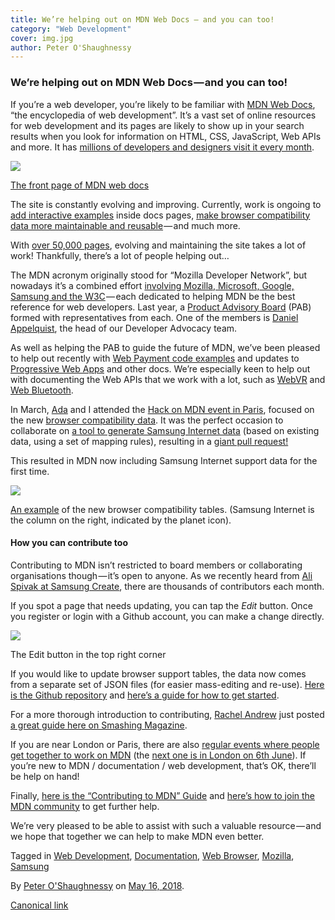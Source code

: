 ```yaml
---
title: We’re helping out on MDN Web Docs — and you can too!
category: "Web Development"
cover: img.jpg
author: Peter O'Shaughnessy
---
```


### We’re helping out on MDN Web Docs — and you can too!

If you’re a web developer, you’re likely to be familiar with [MDN Web Docs](https://developer.mozilla.org/en-US/), “the encyclopedia of web development”. It’s a vast set of online resources for web development and its pages are likely to show up in your search results when you look for information on HTML, CSS, JavaScript, Web APIs and more. It has [millions of developers and designers visit it every month](https://blog.mozilla.org/blog/2017/10/18/mozilla-brings-microsoft-google-w3c-samsung-together-create-cross-browser-documentation-mdn/).

![](https://cdn-images-1.medium.com/max/800/1*izNGdakGzXbMoyxpoaZR2w.png)

[The front page of MDN web docs](https://developer.mozilla.org/en-US/)

The site is constantly evolving and improving. Currently, work is ongoing to [add interactive examples](https://hacks.mozilla.org/2018/03/bringing-interactive-examples-to-mdn/) inside docs pages, [make browser compatibility data more maintainable and reusable](https://hacks.mozilla.org/2018/02/mdn-browser-compatibility-data/) — and much more.

With [over 50,000 pages](https://twitter.com/poshaughnessy/status/987418810780041216), evolving and maintaining the site takes a lot of work! Thankfully, there’s a lot of people helping out…

The MDN acronym originally stood for “Mozilla Developer Network”, but nowadays it’s a combined effort [involving Mozilla, Microsoft, Google, Samsung and the W3C](https://blog.mozilla.org/blog/2017/10/18/mozilla-brings-microsoft-google-w3c-samsung-together-create-cross-browser-documentation-mdn/) — each dedicated to helping MDN be the best reference for web developers. Last year, a [Product Advisory Board](https://developer.mozilla.org/en-US/docs/MDN/MDN_Product_Advisory_Board) (PAB) formed with representatives from each. One of the members is [Daniel Appelquist](https://medium.com/u/c14ea4c7e1fd), the head of our Developer Advocacy team.

As well as helping the PAB to guide the future of MDN, we’ve been pleased to help out recently with [Web Payment code examples](https://github.com/mdn/dom-examples/tree/master/payment-request) and updates to [Progressive Web Apps](https://developer.mozilla.org/en-US/Apps/Progressive) and other docs. We’re especially keen to help out with documenting the Web APIs that we work with a lot, such as [WebVR](https://developer.mozilla.org/en-US/docs/Web/API/WebVR_API) and [Web Bluetooth](https://developer.mozilla.org/en-US/docs/Web/API/Web_Bluetooth_API).

In March, [Ada](https://medium.com/u/c2890cdd7a64) and I attended the [Hack on MDN event in Paris](https://hacks.mozilla.org/2018/03/hack-on-mdn-building-useful-tools-with-browser-compatibility-data/), focused on the new [browser compatibility data](https://github.com/mdn/browser-compat-data). It was the perfect occasion to collaborate on [a tool to generate Samsung Internet data](https://github.com/SamsungInternet/mdn-bcd-map-browser-data) (based on existing data, using a set of mapping rules), resulting in a [giant pull request!](https://github.com/mdn/browser-compat-data/pull/1606/files)

This resulted in MDN now including Samsung Internet support data for the first time.

![](https://cdn-images-1.medium.com/max/800/1*E2j1nqdsnWeMc_wfp7TYhQ.png)

[An example](https://developer.mozilla.org/en-US/docs/Web/API/AudioNode#Browser_compatibility) of the new browser compatibility tables. (Samsung Internet is the column on the right, indicated by the planet icon).

#### How you can contribute too

Contributing to MDN isn’t restricted to board members or collaborating organisations though — it’s open to anyone. As we recently heard from [Ali Spivak at Samsung Create](https://samsungcreate.com/session-details#alispivak), there are thousands of contributors each month.

If you spot a page that needs updating, you can tap the _Edit_ button. Once you register or login with a Github account, you can make a change directly.

![](https://cdn-images-1.medium.com/max/800/1*6vZxZ8OdOkAIDbrGkfJozQ.png)

The Edit button in the top right corner

If you would like to update browser support tables, the data now comes from a separate set of JSON files (for easier mass-editing and re-use). [Here is the Github repository](https://github.com/mdn/browser-compat-data) and [here’s a guide for how to get started](https://developer.mozilla.org/en-US/docs/MDN/Contribute/Structures/Compatibility_tables).

For a more thorough introduction to contributing, [Rachel Andrew](https://medium.com/u/be9c04b39015) just posted [a great guide here on Smashing Magazine](https://www.smashingmagazine.com/2018/05/contributing-mdn-webdocs/).

If you are near London or Paris, there are also [regular events where people get together to work on MDN](https://www.meetup.com/Mozilla-Developer-Network/) (the [next one is in London on 6th June](https://www.meetup.com/Mozilla-Developer-Network/events/wskbflyxjbjb/)). If you’re new to MDN / documentation / web development, that’s OK, there’ll be help on hand!

Finally, [here is the “Contributing to MDN” Guide](https://developer.mozilla.org/en-US/docs/MDN/Contribute) and [here’s how to join the MDN community](https://developer.mozilla.org/en-US/docs/MDN/Community) to get further help.

We’re very pleased to be able to assist with such a valuable resource — and we hope that together we can help to make MDN even better.

Tagged in [Web Development](https://medium.com/tag/web-development), [Documentation](https://medium.com/tag/documentation), [Web Browser](https://medium.com/tag/web-browser), [Mozilla](https://medium.com/tag/mozilla), [Samsung](https://medium.com/tag/samsung)

By [Peter O'Shaughnessy](https://medium.com/@poshaughnessy) on [May 16, 2018](https://medium.com/p/68e001866ad3).

[Canonical link](https://medium.com/@poshaughnessy/were-helping-out-on-mdn-web-docs-and-you-can-too-68e001866ad3)
